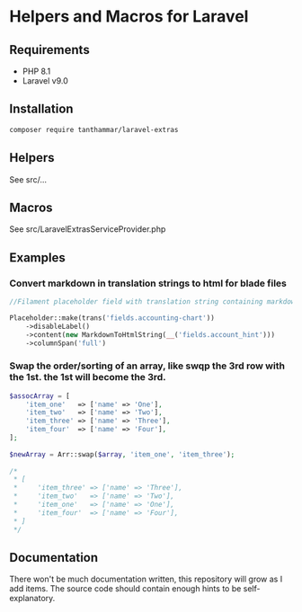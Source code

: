 # Helpers and Macros for Laravel

## Requirements
- PHP 8.1
- Laravel v9.0

## Installation
```bash
composer require tanthammar/laravel-extras
```

## Helpers
See src/...

## Macros
See src/LaravelExtrasServiceProvider.php


## Examples

### Convert markdown in translation strings to html for blade files
```php
//Filament placeholder field with translation string containing markdown tags

Placeholder::make(trans('fields.accounting-chart'))
    ->disableLabel()
    ->content(new MarkdownToHtmlString(__('fields.account_hint')))
    ->columnSpan('full')
```

### Swap the order/sorting of an array, like swqp the 3rd row with the 1st. the 1st will become the 3rd.

```php
$assocArray = [
    'item_one'   => ['name' => 'One'],
    'item_two'   => ['name' => 'Two'],
    'item_three' => ['name' => 'Three'],
    'item_four'  => ['name' => 'Four'],
];
 
$newArray = Arr::swap($array, 'item_one', 'item_three');
 
/*
 * [
 *     'item_three' => ['name' => 'Three'],
 *     'item_two'   => ['name' => 'Two'],
 *     'item_one'   => ['name' => 'One'],
 *     'item_four'  => ['name' => 'Four'],
 * ]
 */
```


## Documentation
There won't be much documentation written, this repository will grow as I add items.
The source code should contain enough hints to be self-explanatory.



